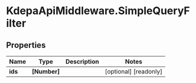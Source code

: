 # KdepaApiMiddleware.SimpleQueryFilter

## Properties

Name | Type | Description | Notes
------------ | ------------- | ------------- | -------------
**ids** | **[Number]** |  | [optional] [readonly] 


